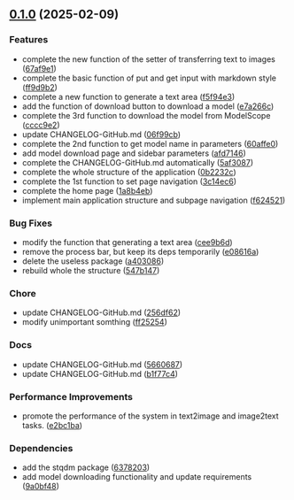 <!-- insertion marker -->
<a name="0.1.0"></a>

## [0.1.0](https://github.com/DaoChaShao/llm-text2images/compare/be2391ecf9ec39e3abc1f9d9bfff49c24c89a878...0.1.0) (2025-02-09)

### Features

- complete the new function of the setter of transferring text to images ([67af9e1](https://github.com/DaoChaShao/llm-text2images/commit/67af9e1130280d287293e3175598441e4829f3d0))
- complete the basic function of put and get input with markdown style ([ff9d9b2](https://github.com/DaoChaShao/llm-text2images/commit/ff9d9b219cae12e7fcbc1158a75de637d4975883))
- complete a new function to generate a text area ([f5f94e3](https://github.com/DaoChaShao/llm-text2images/commit/f5f94e3454e136aacf1f1edee8b99d3d9b6b8ad9))
- add the function of download button to download a model ([e7a266c](https://github.com/DaoChaShao/llm-text2images/commit/e7a266cb5aace75beadd4c182d7254bfb3b07a7d))
- complete the 3rd function to download the model from ModelScope ([cccc9e2](https://github.com/DaoChaShao/llm-text2images/commit/cccc9e25e029e99f99f6cd6a03f35b5262047772))
- update CHANGELOG-GitHub.md ([06f99cb](https://github.com/DaoChaShao/llm-text2images/commit/06f99cb0141e78bbcf4c0cd22b53b7bb34002ae5))
- complete the 2nd function to get model name in parameters ([60affe0](https://github.com/DaoChaShao/llm-text2images/commit/60affe032137953dfe8f62a620bbbfe67c365d00))
- add model download page and sidebar parameters ([afd7146](https://github.com/DaoChaShao/llm-text2images/commit/afd71465bcb2be33e9edf61d66a15098adcd5d9f))
- complete the CHANGELOG-GitHub.md automatically ([5af3087](https://github.com/DaoChaShao/llm-text2images/commit/5af30873260716ddde673ef019626e222284b68e))
- complete the whole structure of the application ([0b2232c](https://github.com/DaoChaShao/llm-text2images/commit/0b2232cc655f9028cf3773c4c78c8318ceb05f70))
- complete the 1st function to set page navigation ([3c14ec6](https://github.com/DaoChaShao/llm-text2images/commit/3c14ec60c4678ffcbd977ff82a518eed49a6675c))
- complete the home page ([1a8b4eb](https://github.com/DaoChaShao/llm-text2images/commit/1a8b4eb9de2d4f94bbf40e97df47532192e23c05))
- implement main application structure and subpage navigation ([f624521](https://github.com/DaoChaShao/llm-text2images/commit/f624521572e9f70a150e8f877afa1f281e2ccd68))

### Bug Fixes

- modify the function that generating a text area ([cee9b6d](https://github.com/DaoChaShao/llm-text2images/commit/cee9b6d94fe387b89992c09414090e350757a2eb))
- remove the process bar, but keep its deps temporarily ([e08616a](https://github.com/DaoChaShao/llm-text2images/commit/e08616ac818bf22472fc3dad5165654014720230))
- delete the useless package ([a403086](https://github.com/DaoChaShao/llm-text2images/commit/a403086eee12445e8f625c642e26b6133157feb6))
- rebuild whole the structure ([547b147](https://github.com/DaoChaShao/llm-text2images/commit/547b1472f1d8b89377570ceffd3c1f0745d03e68))

### Chore

- update CHANGELOG-GitHub.md ([256df62](https://github.com/DaoChaShao/llm-text2images/commit/256df6236ab4c52d851a0ab539693b49d2855e29))
- modify unimportant somthing ([ff25254](https://github.com/DaoChaShao/llm-text2images/commit/ff252548957d972620e1ae7ea0793857ebee0674))

### Docs

- update CHANGELOG-GitHub.md ([5660687](https://github.com/DaoChaShao/llm-text2images/commit/56606872afa65a52421e7953e9859c7393612eaf))
- update CHANGELOG-GitHub.md ([b1f77c4](https://github.com/DaoChaShao/llm-text2images/commit/b1f77c4442bd93381324e35dcc48ad25ff372e19))

### Performance Improvements

- promote the performance of the system in text2image and image2text tasks. ([e2bc1ba](https://github.com/DaoChaShao/llm-text2images/commit/e2bc1ba7b751a5406255b6218b7d552b72ec5a86))

### Dependencies

- add the stqdm package ([6378203](https://github.com/DaoChaShao/llm-text2images/commit/63782038306c4ccf649a7475509c31a96da214cc))
- add model downloading functionality and update requirements ([9a0bf48](https://github.com/DaoChaShao/llm-text2images/commit/9a0bf48fd2d47632eb920859b299bdf4686a487f))

